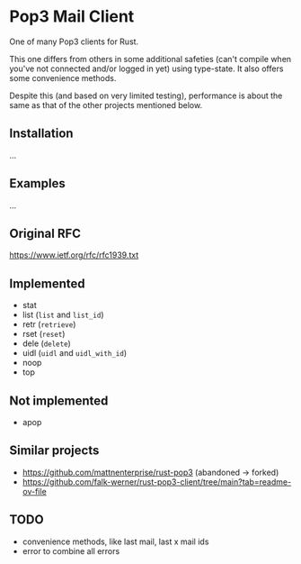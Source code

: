 # Pop3 Mail Client

One of many Pop3 clients for Rust.

This one differs from others in some additional safeties (can't compile when you've not connected and/or logged in yet) using type-state.
It also offers some convenience methods.

Despite this (and based on very limited testing), performance is about the same as that of the other projects mentioned below.

## Installation

...

## Examples

...

## Original RFC

https://www.ietf.org/rfc/rfc1939.txt

## Implemented

- stat
- list (`list` and `list_id`)
- retr (`retrieve`)
- rset (`reset`)
- dele (`delete`)
- uidl (`uidl` and `uidl_with_id`)
- noop
- top

## Not implemented

- apop

## Similar projects

- https://github.com/mattnenterprise/rust-pop3 (abandoned -> forked)
- https://github.com/falk-werner/rust-pop3-client/tree/main?tab=readme-ov-file

## TODO

- convenience methods, like last mail, last x mail ids
- error to combine all errors
